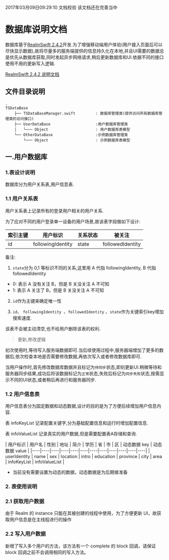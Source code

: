 2017年03月09日09:29:10 文档校验
该文档还在完善当中

# 数据库说明文档

数据库基于[RealmSwift 2.4.2](https://realm.io/docs/swift/latest/)开发.为了增强移动端用户体验(用户接入页面后可以尽快显示数据),故将尽量多的服务端提供的信息持久化在本地,并且UI需要的数据总是优先从数据库获取,同时发起异步网络请求,稍后更新数据库和UI.依据不同的接口使用不用的更新写入逻辑.

[RealmSwift 2.4.2 说明文档](https://realm.io/cn/docs/swift/latest/)

## 文件目录说明

```shell
.
TSDataBase
    ├── TSDataBaseManager.swift		 	: 数据库管理类(提供访问所有数据库管理类的访问接口)
    ├── UserDataBase					:用户数据库管理类
    │   └─── Object                     : 用户数据库表模型
    └── OtherDataBase					:示例数据库管理类
        └─── Object                     : 示例数据库表模型

```


## 一.用户数据库

### 1.表设计说明

数据库分为用户关系表,用户信息表.

### 1.1 用户关系表

用户关系表上记录所有的登录用户相关的用户关系.

为了应对不同的用户登录单一设备的用户场景,故该表字段做如下设计:

|  索引主键  | 用户标识 | 关系状态 | 被关注 |
|----|----|----|----|
| id | followingIdentity | state | followedIdentity | 

备注: 

1. `state`分为 0,1 等标识不同的关系,这里用 A 代指 followingIdentity, B 代指 followedIdentity

- 0: 表示 A 没有关注 B，但是 B 关没关注 A 不可知
- 1: 表示 A 关注了 B，但是 B 关没关注 A 不可知

2. `id`作为主键来确定唯一性

3. `id`、 `followingIdentity `、` followedIdentity ` 、`state`作为关键索引key增加搜索速度.

该表不会被主动清空,也不给用户删除该表的权利.

> 更新,修改逻辑

初次使用时,等待写入服务端数据即可.当后续使用过程中,服务器端增加了更多的数据后,依次检查本地是否需要修改数据,再依次写入或者修改数据库即可.

当用户操作时,首先修改数据库数据并且标记为`待同步`状态,即刻更新UI.稍微等待和服务器同步结果,成功后将该数据标记为`正常`状态,失败后标记为`同步失败`状态,按需显示不同的UI状态,或者稍后再进行和服务器同步.

### 1.2 用户信息表

用户信息表分为固定数据和动态数据,设计的目的是为了方便后续增加用户信息内容.

表 infoKeyList 记录配置关键字,分为基础配置信息和运行时增加配置信息.

表 infoValueList 记录真实的用户数据,但是需要配置表A存储和查询.

| 用户标识 | 用户名 | 性别 | 地址 | 简介 | 学历 | 省 | 市 | 区 | 动态数据 key | 动态数据 value |
|----|----|----|----|----|----|----|----|----|----|----|----|
| userIdentity | name | sex | location | intro | education | province | city | area | infoKeyList | infoValueList |

* 当前没有需要设置为动态的数据，动态数据是为后期做准备

### 2. 表使用说明

### 2.1 获取用户数据
由于 Realm 的 instance 只能在其被创建的线程中使用，为了方便更新 UI，故获取用户信息是在主线程进行的操作

### 2.2 写入用户数据
新增了写入多个用户的方法，该方法有一个 complete 的 block 回调，请保证 block 回调之前不会调用相同的写入方法。
